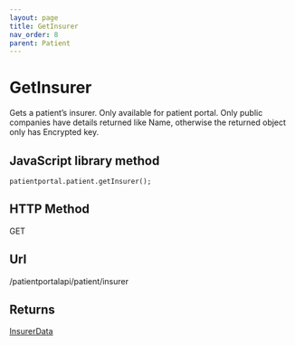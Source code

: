 ```yaml
---
layout: page
title: GetInsurer
nav_order: 8
parent: Patient
---
```


# GetInsurerGets a patient’s insurer. Only available for patient portal. Only public companies have details returned like Name, otherwise the returned object only has Encrypted key.## JavaScript library method```patientportal.patient.getInsurer();```## HTTP MethodGET## ****Url****/patientportalapi/patient/insurer## Returns[InsurerData](#_InsurerData)